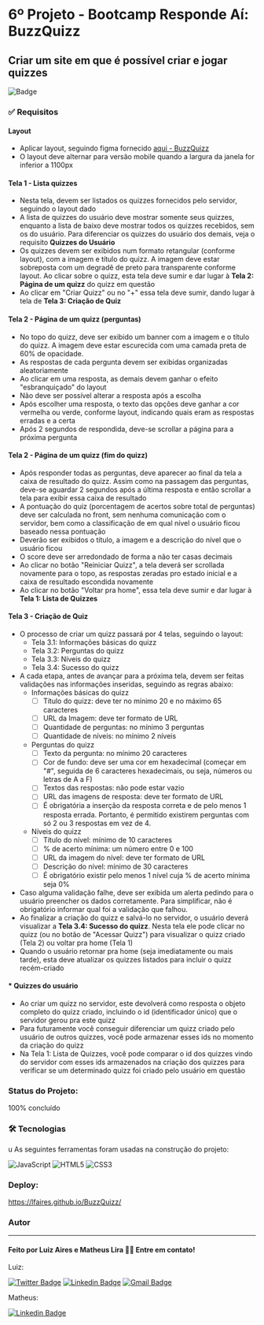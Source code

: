 # 6º Projeto - Bootcamp Responde Aí: BuzzQuizz 

## Criar um site em que é possível criar e jogar quizzes

![Badge](https://img.shields.io/github/license/lfaires/BuzzQuizz)

### ✅ Requisitos

#### Layout

- Aplicar layout, seguindo figma fornecido [aqui - BuzzQuizz](https://www.figma.com/file/nCuPD1re0r4EAwNl7OCNvz/BuzzQuizz-Turma-02?node-id=0%3A1)
- O layout deve alternar para versão mobile quando a largura da janela for inferior a 1100px

#### Tela 1 - Lista quizzes

- Nesta tela, devem ser listados os quizzes fornecidos pelo servidor, seguindo o layout dado
- A lista de quizzes do usuário deve mostrar somente seus quizzes, enquanto a lista de baixo deve mostrar todos os quizzes recebidos, sem os do usuário. Para diferenciar os quizzes do usuário dos demais, veja o requisito **Quizzes do Usuário**
- Os quizzes devem ser exibidos num formato retangular (conforme layout), com a imagem e título do quizz. A imagem deve estar sobreposta com um degradê de preto para transparente conforme layout. Ao clicar sobre o quizz, esta tela deve sumir e dar lugar à **Tela 2: Página de um quizz** do quizz em questão
- Ao clicar em "Criar Quizz" ou no "+" essa tela deve sumir, dando lugar à tela de **Tela 3: Criação de Quiz**

#### Tela 2 - Página de um quizz (perguntas)

- No topo do quizz, deve ser exibido um banner com a imagem e o título do quizz. A imagem deve estar escurecida com uma camada preta de 60% de opacidade.
- As respostas de cada pergunta devem ser exibidas organizadas aleatoriamente
- Ao clicar em uma resposta, as demais devem ganhar o efeito "esbranquiçado" do layout
- Não deve ser possível alterar a resposta após a escolha
- Após escolher uma resposta, o texto das opções deve ganhar a cor vermelha ou verde, conforme layout, indicando quais eram as respostas erradas e a certa
- Após 2 segundos de respondida, deve-se scrollar a página para a próxima pergunta

#### Tela 2 - Página de um quizz (fim do quizz)

- Após responder todas as perguntas, deve aparecer ao final da tela a caixa de resultado do quizz. Assim como na passagem das perguntas, deve-se aguardar 2 segundos após a última resposta e então scrollar a tela para exibir essa caixa de resultado
- A pontuação do quiz (porcentagem de acertos sobre total de perguntas) deve ser calculada no front, sem nenhuma comunicação com o servidor, bem como a classificação de em qual nível o usuário ficou baseado nessa pontuação
- Deverão ser exibidos o título, a imagem e a descrição do nível que o usuário ficou
- O score deve ser arredondado de forma a não ter casas decimais
- Ao clicar no botão "Reiniciar Quizz", a tela deverá ser scrollada novamente para o topo, as respostas zeradas pro estado inicial e a caixa de resultado escondida novamente
- Ao clicar no botão "Voltar pra home", essa tela deve sumir e dar lugar à **Tela 1: Lista de Quizzes**

#### Tela 3 - Criação de Quiz 

- O processo de criar um quizz passará por 4 telas, seguindo o layout:
    * Tela 3.1: Informações básicas do quizz
    * Tela 3.2: Perguntas do quizz
    * Tela 3.3: Níveis do quizz
    * Tela 3.4: Sucesso do quizz
- A cada etapa, antes de avançar para a próxima tela, devem ser feitas validações nas informações inseridas, seguindo as regras abaixo:
    * Informações básicas do quizz
        - [ ]  Título do quizz: deve ter no mínimo 20 e no máximo 65 caracteres
        - [ ]  URL da Imagem: deve ter formato de URL
        - [ ]  Quantidade de perguntas: no mínimo 3 perguntas
        - [ ]  Quantidade de níveis: no mínimo 2 níveis
    * Perguntas do quizz
        - [ ]  Texto da pergunta: no mínimo 20 caracteres
        - [ ]  Cor de fundo: deve ser uma cor em hexadecimal (começar em "#", seguida de 6 caracteres hexadecimais, ou seja, números ou letras de A a F)
        - [ ]  Textos das respostas: não pode estar vazio
        - [ ]  URL das imagens de resposta: deve ter formato de URL
        - [ ]  É obrigatória a inserção da resposta correta e de pelo menos 1 resposta errada. Portanto, é permitido existirem perguntas com só 2 ou 3 respostas em vez de 4.
    * Níveis do quizz
        - [ ]  Título do nível: mínimo de 10 caracteres
        - [ ]  % de acerto mínima: um número entre 0 e 100
        - [ ]  URL da imagem do nível: deve ter formato de URL
        - [ ]  Descrição do nível: mínimo de 30 caracteres
        - [ ]  É obrigatório existir pelo menos 1 nível cuja % de acerto mínima seja 0%
- Caso alguma validação falhe, deve ser exibida um alerta pedindo para o usuário preencher os dados corretamente. Para simplificar, não é obrigatório informar qual foi a validação que falhou.
- Ao finalizar a criação do quizz e salvá-lo no servidor, o usuário deverá visualizar a **Tela 3.4: Sucesso do quizz**. Nesta tela ele pode clicar no quizz (ou no botão de "Acessar Quizz") para visualizar o quizz criado (Tela 2) ou voltar pra home (Tela 1)
- Quando o usuário retornar pra home (seja imediatamente ou mais tarde), esta deve atualizar os quizzes listados para incluir o quizz recém-criado

#### * Quizzes do usuário

- Ao criar um quizz no servidor, este devolverá como resposta o objeto completo do quizz criado, incluindo o id (identificador único) que o servidor gerou pra este quizz
- Para futuramente você conseguir diferenciar um quizz criado pelo usuário de outros quizzes, você pode armazenar esses ids no momento da criação do quizz
- Na Tela 1: Lista de Quizzes, você pode comparar o id dos quizzes vindo do servidor com esses ids armazenados na criação dos quizzes para verificar se um determinado quizz foi criado pelo usuário em questão

### Status do Projeto:

100% concluído

### 🛠 Tecnologias
u
As seguintes ferramentas foram usadas na construção do projeto:

<img alt="JavaScript" src="https://img.shields.io/badge/javascript-%23323330.svg?style=for-the-badge&logo=javascript&logoColor=%23F7DF1E"/>
<img alt="HTML5" src="https://img.shields.io/badge/html5-%23E34F26.svg?style=for-the-badge&logo=html5&logoColor=white"/>
<img alt="CSS3" src="https://img.shields.io/badge/css3-%231572B6.svg?style=for-the-badge&logo=css3&logoColor=white"/>

### Deploy:

https://lfaires.github.io/BuzzQuizz/


### Autor
---

#### Feito por Luiz Aires e Matheus Lira 👋🏽 Entre em contato!

Luiz:

[![Twitter Badge](https://img.shields.io/badge/-@lfaires4-1ca0f1?style=flat-square&labelColor=1ca0f1&logo=twitter&logoColor=white&link=https://twitter.com/lfaires4)](https://twitter.com/lfaires4) 
[![Linkedin Badge](https://img.shields.io/badge/-Luiz_Fernando_Aires-blue?style=flat-square&logo=Linkedin&logoColor=white&link=https://www.linkedin.com/in/lfaires4/)](https://www.linkedin.com/in/lfaires4/) 
[![Gmail Badge](https://img.shields.io/badge/-lfaires@gmail.com-c14438?style=flat-square&logo=Gmail&logoColor=white&link=mailto:lfaires@gmail.com)](mailto:lfaires@gmail.com)


Matheus: 

[![Linkedin Badge](https://img.shields.io/badge/-Matheus_Lira-blue?style=flat-square&logo=Linkedin&logoColor=white&link=https://www.linkedin.com/in/matheus-lira-58b70b177/)](https://www.linkedin.com/in/matheus-lira-58b70b177/) 
